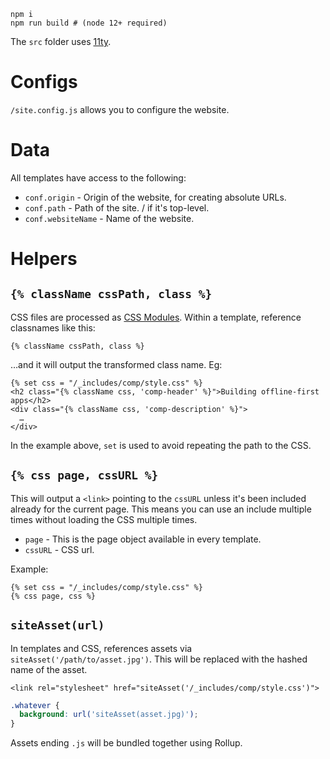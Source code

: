 ```
npm i
npm run build # (node 12+ required)
```

The `src` folder uses [11ty](https://www.11ty.io).

# Configs

`/site.config.js` allows you to configure the website.

# Data

All templates have access to the following:

- `conf.origin` - Origin of the website, for creating absolute URLs.
- `conf.path` - Path of the site. / if it's top-level.
- `conf.websiteName` - Name of the website.

# Helpers

## `{% className cssPath, class %}`

CSS files are processed as [CSS Modules](https://github.com/css-modules/css-modules). Within a template, reference classnames like this:

```njk
{% className cssPath, class %}
```

…and it will output the transformed class name. Eg:

```njk
{% set css = "/_includes/comp/style.css" %}
<h2 class="{% className css, 'comp-header' %}">Building offline-first apps</h2>
<div class="{% className css, 'comp-description' %}">
  …
</div>
```

In the example above, `set` is used to avoid repeating the path to the CSS.

## `{% css page, cssURL %}`

This will output a `<link>` pointing to the `cssURL` unless it's been included already for the current page. This means you can use an include multiple times without loading the CSS multiple times.

- `page` - This is the page object available in every template.
- `cssURL` - CSS url.

Example:

```njk
{% set css = "/_includes/comp/style.css" %}
{% css page, css %}
```

## `siteAsset(url)`

In templates and CSS, references assets via `siteAsset('/path/to/asset.jpg')`. This will be replaced with the hashed name of the asset.

```njk
<link rel="stylesheet" href="siteAsset('/_includes/comp/style.css')">
```

```css
.whatever {
  background: url('siteAsset(asset.jpg)');
}
```

Assets ending `.js` will be bundled together using Rollup.
